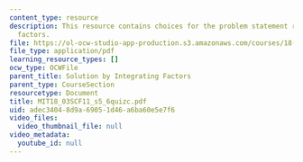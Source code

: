 ```yaml
---
content_type: resource
description: This resource contains choices for the problem statement related to integrating
  factors.
file: https://ol-ocw-studio-app-production.s3.amazonaws.com/courses/18-03sc-differential-equations-fall-2011/adec34048d9a69051d46a6ba60e5e7f6_MIT18_03SCF11_s5_6quizc.pdf
file_type: application/pdf
learning_resource_types: []
ocw_type: OCWFile
parent_title: Solution by Integrating Factors
parent_type: CourseSection
resourcetype: Document
title: MIT18_03SCF11_s5_6quizc.pdf
uid: adec3404-8d9a-6905-1d46-a6ba60e5e7f6
video_files:
  video_thumbnail_file: null
video_metadata:
  youtube_id: null
---
```

